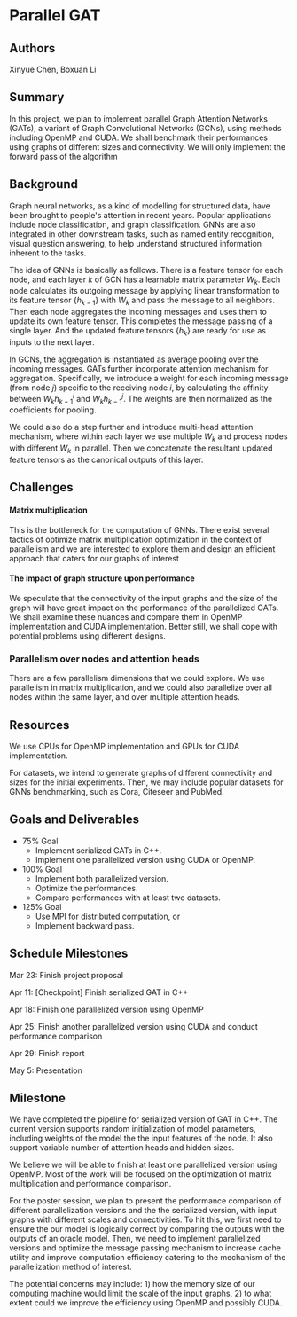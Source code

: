 # Parallel GAT

## Authors

Xinyue Chen, Boxuan Li

## Summary

In this project, we plan to implement parallel Graph Attention Networks (GATs), a variant of Graph Convolutional Networks (GCNs), using methods including OpenMP and CUDA. We shall benchmark their performances using graphs of different sizes and connectivity. We will only implement the forward pass of the algorithm



## Background

Graph neural networks, as a kind of modelling for structured data, have been brought to people's attention in recent years. Popular applications include node classification, and graph classification. GNNs are also integrated in other downstream tasks, such as named entity recognition, visual question answering, to help understand structured information inherent to the tasks.

The idea of GNNs is basically as follows. There is a feature tensor for each node, and each layer $k$ of GCN has a learnable matrix parameter $W_k$.  Each node calculates its outgoing message by applying linear transformation to its feature tensor $\{h_{k-1}\}$ with $W_k$ and pass the message to all neighbors. Then each node aggregates the incoming messages and uses them to update its own feature tensor. This completes the message passing of a single layer. And the updated feature tensors $\{h_k\}$ are ready for use as inputs to the next layer. 

In GCNs, the aggregation is instantiated as average pooling over the incoming messages. GATs further incorporate attention mechanism for aggregation. Specifically, we introduce a weight for each incoming message (from node $j$) specific to the receiving node $i$, by calculating the affinity between $W_{k}h_{k-1}^{i}$ and $W_{k}h_{k-1}^{j}$. The weights are then normalized as the coefficients for pooling.

We could also do a step further and introduce multi-head attention mechanism, where within each layer we use multiple $W_{k}$ and process nodes with different $W_{k}$ in parallel. Then we concatenate the resultant updated feature tensors as the canonical outputs of this layer.



## Challenges

#### Matrix multiplication

This is the bottleneck for the computation of GNNs. There exist several tactics of optimize matrix multiplication optimization in the context of parallelism and we are interested to explore them and design an efficient approach that caters for our graphs of interest

#### The impact of graph structure upon performance

We speculate that the connectivity of the input graphs and the size of the graph will have great impact on the performance of the parallelized GATs. We shall examine these nuances and compare them in OpenMP implementation and CUDA implementation. Better still, we shall cope with potential problems using different designs.

### Parallelism over nodes and attention heads

There are a few parallelism dimensions that we could explore. We use parallelism in matrix multiplication, and we could also parallelize over all nodes within the same layer, and over multiple attention heads. 



## Resources

We use CPUs for OpenMP implementation and GPUs for CUDA implementation. 

For datasets, we intend to generate graphs of different connectivity and sizes for the initial experiments. Then, we may include popular datasets for GNNs benchmarking, such as Cora, Citeseer and PubMed.



## Goals and Deliverables

+ $75\%$ Goal
  + Implement serialized GATs in C++.
  + Implement one parallelized version using CUDA or OpenMP.
+ $100\%$ Goal
  + Implement both parallelized version.
  + Optimize the performances.
  + Compare performances with at least two datasets.
+ $125\%$ Goal
  + Use MPI for distributed computation, or
  + Implement backward pass.



## Schedule Milestones

Mar 23: Finish project proposal

Apr 11: [Checkpoint] Finish serialized GAT in C++

Apr 18:  Finish one parallelized version using OpenMP

Apr 25: Finish another parallelized version using CUDA and conduct performance comparison

Apr 29: Finish report

May 5: Presentation



## Milestone

We have completed the pipeline for serialized version of GAT in C++. The current version supports random initialization of model parameters, including weights of the model the the input features of the node. It also support variable number of attention heads and hidden sizes. 

We believe we will be able to finish at least one parallelized version using OpenMP. Most of the work will be focused on the optimization of matrix multiplication and performance comparison.  

For the poster session, we plan to present the performance comparison of different parallelization versions and the the serialized version, with input graphs with different scales and connectivities. To hit this, we first need to ensure the our model is logically correct by comparing the outputs with the outputs of an oracle model. Then, we need to implement parallelized versions and optimize the message passing mechanism to increase cache utility and improve computation efficiency catering to the mechanism of the parallelization method of interest.

The potential concerns may include: 1) how the memory size of our computing machine would limit the scale of the input graphs, 2) to what extent could we improve the efficiency using OpenMP and possibly CUDA.
